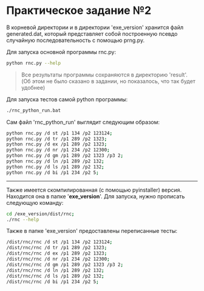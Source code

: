 
# Практическое задание №2

В корневой директории и в директории 'exe_version' хранится файл generated.dat, который представляет собой построенную псевдо случайную последовательность с помощью prng.py.

Для запуска основной программы rnc.py:

```bash
python rnc.py --help
```

> Все результаты программы сохраняются в директорию 'result'. (Об этом не было сказано в задании, но показалось, что так будет удобнее)

Для запуска тестов самой python программы:
```bash
./rnc_python_run.bat
```

Сам файл 'rnc_python_run' выглядит следующим образом:
```bash
python rnc.py /d st /p1 134 /p2 123124;
python rnc.py /d tr /p1 289 /p2 1323;
python rnc.py /d ex /p1 289 /p2 1323;
python rnc.py /d nr /p1 234 /p2 12300;
python rnc.py /d gm /p1 289 /p2 1323 /p3 2;
python rnc.py /d ln /p1 289 /p2 132;
python rnc.py /d ls /p1 289 /p2 132;
python rnc.py /d bi /p1 234 /p2 5;
```

---

Также имеется скомпилированная (с помощью pyinstaller) версия. Находится она в папке '**exe_version**'.
Для запуска, нужно прописать следующую команду:
```bash
cd /exe_version/dist/rnc; 
./rnc --help
```

Также в папке 'exe_version' предоставлены переписанные тесты:
```bash
/dist/rnc/rnc /d st /p1 134 /p2 123124;
/dist/rnc/rnc /d tr /p1 289 /p2 1323;
/dist/rnc/rnc /d ex /p1 289 /p2 1323;
/dist/rnc/rnc /d nr /p1 234 /p2 12300;
/dist/rnc/rnc /d gm /p1 289 /p2 1323 /p3 2;
/dist/rnc/rnc /d ln /p1 289 /p2 132;
/dist/rnc/rnc /d ls /p1 289 /p2 132;
/dist/rnc/rnc /d bi /p1 234 /p2 5;
```
